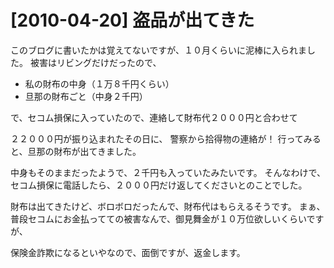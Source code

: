 # [2010-04-20] 盗品が出てきた


このブログに書いたかは覚えてないですが、１０月くらいに泥棒に入られました。
被害はリビングだけだったので、

* 私の財布の中身（１万８千円くらい）
* 旦那の財布ごと（中身２千円）

で、セコム損保に入っていたので、連絡して財布代２０００円と合わせて

２２０００円が振り込まれたその日に、
警察から拾得物の連絡が！
行ってみると、旦那の財布が出てきました。

中身もそのままだったようで、２千円も入っていたみたいです。
そんなわけで、セコム損保に電話したら、２０００円だけ返してくださいとのことでした。

財布は出てきたけど、ボロボロだったんで、財布代はもらえるそうです。
まぁ、普段セコムにお金払ってての被害なんで、御見舞金が１０万位欲しいくらいですが、

保険金詐欺になるといやなので、面倒ですが、返金します。
